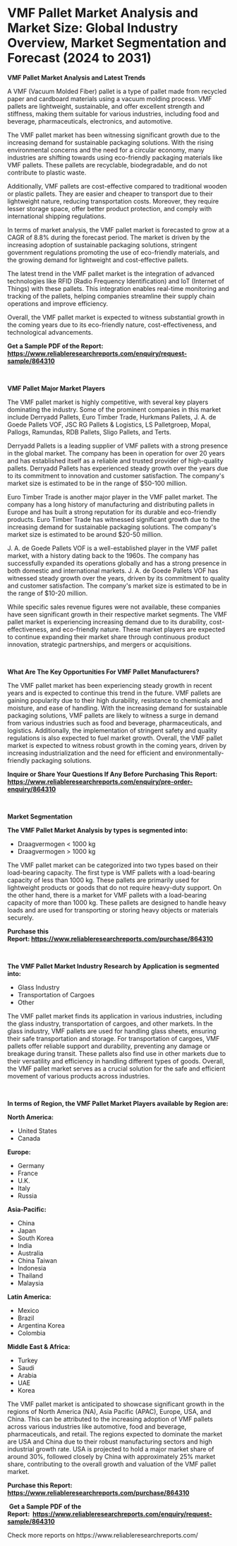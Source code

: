 <p><h1>VMF Pallet Market Analysis and Market Size: Global Industry Overview, Market Segmentation and Forecast (2024 to 2031)</h1></p><p><strong>VMF Pallet Market Analysis and Latest Trends</strong></p>
<p><p>A VMF (Vacuum Molded Fiber) pallet is a type of pallet made from recycled paper and cardboard materials using a vacuum molding process. VMF pallets are lightweight, sustainable, and offer excellent strength and stiffness, making them suitable for various industries, including food and beverage, pharmaceuticals, electronics, and automotive.</p><p>The VMF pallet market has been witnessing significant growth due to the increasing demand for sustainable packaging solutions. With the rising environmental concerns and the need for a circular economy, many industries are shifting towards using eco-friendly packaging materials like VMF pallets. These pallets are recyclable, biodegradable, and do not contribute to plastic waste.</p><p>Additionally, VMF pallets are cost-effective compared to traditional wooden or plastic pallets. They are easier and cheaper to transport due to their lightweight nature, reducing transportation costs. Moreover, they require lesser storage space, offer better product protection, and comply with international shipping regulations.</p><p>In terms of market analysis, the VMF pallet market is forecasted to grow at a CAGR of 8.8% during the forecast period. The market is driven by the increasing adoption of sustainable packaging solutions, stringent government regulations promoting the use of eco-friendly materials, and the growing demand for lightweight and cost-effective pallets.</p><p>The latest trend in the VMF pallet market is the integration of advanced technologies like RFID (Radio Frequency Identification) and IoT (Internet of Things) with these pallets. This integration enables real-time monitoring and tracking of the pallets, helping companies streamline their supply chain operations and improve efficiency.</p><p>Overall, the VMF pallet market is expected to witness substantial growth in the coming years due to its eco-friendly nature, cost-effectiveness, and technological advancements.</p></p>
<p><strong>Get a Sample PDF of the Report:&nbsp; <a href="https://www.reliableresearchreports.com/enquiry/request-sample/864310">https://www.reliableresearchreports.com/enquiry/request-sample/864310</a></strong></p>
<p>&nbsp;</p>
<p><strong>VMF Pallet Major Market Players</strong></p>
<p><p>The VMF pallet market is highly competitive, with several key players dominating the industry. Some of the prominent companies in this market include Derryadd Pallets, Euro Timber Trade, Hurkmans Pallets, J. A. de Goede Pallets VOF, JSC RG Pallets & Logistics, LS Palletgroep, Mopal, Pallogs, Ramundas, RDB Pallets, Sligo Pallets, and Terts. </p><p>Derryadd Pallets is a leading supplier of VMF pallets with a strong presence in the global market. The company has been in operation for over 20 years and has established itself as a reliable and trusted provider of high-quality pallets. Derryadd Pallets has experienced steady growth over the years due to its commitment to innovation and customer satisfaction. The company's market size is estimated to be in the range of $50-100 million.</p><p>Euro Timber Trade is another major player in the VMF pallet market. The company has a long history of manufacturing and distributing pallets in Europe and has built a strong reputation for its durable and eco-friendly products. Euro Timber Trade has witnessed significant growth due to the increasing demand for sustainable packaging solutions. The company's market size is estimated to be around $20-50 million.</p><p>J. A. de Goede Pallets VOF is a well-established player in the VMF pallet market, with a history dating back to the 1960s. The company has successfully expanded its operations globally and has a strong presence in both domestic and international markets. J. A. de Goede Pallets VOF has witnessed steady growth over the years, driven by its commitment to quality and customer satisfaction. The company's market size is estimated to be in the range of $10-20 million.</p><p>While specific sales revenue figures were not available, these companies have seen significant growth in their respective market segments. The VMF pallet market is experiencing increasing demand due to its durability, cost-effectiveness, and eco-friendly nature. These market players are expected to continue expanding their market share through continuous product innovation, strategic partnerships, and mergers or acquisitions.</p></p>
<p>&nbsp;</p>
<p><strong>What Are The Key Opportunities For VMF Pallet Manufacturers?</strong></p>
<p><p>The VMF pallet market has been experiencing steady growth in recent years and is expected to continue this trend in the future. VMF pallets are gaining popularity due to their high durability, resistance to chemicals and moisture, and ease of handling. With the increasing demand for sustainable packaging solutions, VMF pallets are likely to witness a surge in demand from various industries such as food and beverage, pharmaceuticals, and logistics. Additionally, the implementation of stringent safety and quality regulations is also expected to fuel market growth. Overall, the VMF pallet market is expected to witness robust growth in the coming years, driven by increasing industrialization and the need for efficient and environmentally-friendly packaging solutions.</p></p>
<p><strong>Inquire or Share Your Questions If Any Before Purchasing This Report: <a href="https://www.reliableresearchreports.com/enquiry/pre-order-enquiry/864310">https://www.reliableresearchreports.com/enquiry/pre-order-enquiry/864310</a></strong></p>
<p>&nbsp;</p>
<p><strong>Market Segmentation</strong></p>
<p><strong>The VMF Pallet Market Analysis by types is segmented into:</strong></p>
<p><ul><li>Draagvermogen < 1000 kg</li><li>Draagvermogen > 1000 kg</li></ul></p>
<p><p>The VMF pallet market can be categorized into two types based on their load-bearing capacity. The first type is VMF pallets with a load-bearing capacity of less than 1000 kg. These pallets are primarily used for lightweight products or goods that do not require heavy-duty support. On the other hand, there is a market for VMF pallets with a load-bearing capacity of more than 1000 kg. These pallets are designed to handle heavy loads and are used for transporting or storing heavy objects or materials securely.</p></p>
<p><strong>Purchase this Report:&nbsp;<a href="https://www.reliableresearchreports.com/purchase/864310">https://www.reliableresearchreports.com/purchase/864310</a></strong></p>
<p>&nbsp;</p>
<p><strong>The VMF Pallet Market Industry Research by Application is segmented into:</strong></p>
<p><ul><li>Glass Industry</li><li>Transportation of Cargoes</li><li>Other</li></ul></p>
<p><p>The VMF pallet market finds its application in various industries, including the glass industry, transportation of cargoes, and other markets. In the glass industry, VMF pallets are used for handling glass sheets, ensuring their safe transportation and storage. For transportation of cargoes, VMF pallets offer reliable support and durability, preventing any damage or breakage during transit. These pallets also find use in other markets due to their versatility and efficiency in handling different types of goods. Overall, the VMF pallet market serves as a crucial solution for the safe and efficient movement of various products across industries.</p></p>
<p>&nbsp;</p>
<p><strong>In terms of Region, the VMF Pallet Market Players available by Region are:</strong></p>
<p>
    <p> <strong> North America: </strong>
        <ul>
            <li>United States</li>
            <li>Canada</li>
        </ul>
        </p> 
    <p> <strong> Europe: </strong>
        <ul>
            <li>Germany</li>
            <li>France</li>
            <li>U.K.</li>
            <li>Italy</li>
            <li>Russia</li>
        </ul>
        </p> 
    <p> <strong> Asia-Pacific: </strong>
        <ul>
            <li>China</li>
            <li>Japan</li>
            <li>South Korea</li>
            <li>India</li>
            <li>Australia</li>
            <li>China Taiwan</li>
            <li>Indonesia</li>
            <li>Thailand</li>
            <li>Malaysia</li>
        </ul>
        </p> 
    <p> <strong> Latin America: </strong>
        <ul>
            <li>Mexico</li>
            <li>Brazil</li>
            <li>Argentina Korea</li>
            <li>Colombia</li>
        </ul>
        </p> 
    <p> <strong> Middle East & Africa: </strong>
        <ul>
            <li>Turkey</li>
            <li>Saudi</li>
            <li>Arabia</li>
            <li>UAE</li>
            <li>Korea</li>
        </ul>
    </p>
    </p>
<p><p>The VMF pallet market is anticipated to showcase significant growth in the regions of North America (NA), Asia Pacific (APAC), Europe, USA, and China. This can be attributed to the increasing adoption of VMF pallets across various industries like automotive, food and beverage, pharmaceuticals, and retail. The regions expected to dominate the market are USA and China due to their robust manufacturing sectors and high industrial growth rate. USA is projected to hold a major market share of around 30%, followed closely by China with approximately 25% market share, contributing to the overall growth and valuation of the VMF pallet market.</p></p>
<p><strong>Purchase this Report: <a href="https://www.reliableresearchreports.com/purchase/864310">https://www.reliableresearchreports.com/purchase/864310</a></strong></p>
<p>&nbsp;<strong>Get a Sample PDF of the Report:&nbsp;&nbsp;<a href="https://www.reliableresearchreports.com/enquiry/request-sample/864310">https://www.reliableresearchreports.com/enquiry/request-sample/864310</a></strong></p>
<p><strong></strong></p>
<p>Check more reports on https://www.reliableresearchreports.com/</p>